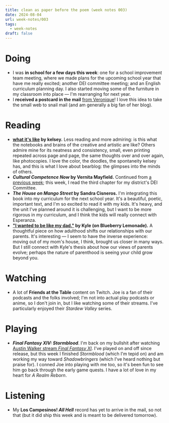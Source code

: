 ```yaml
---
title: clean as paper before the poem (week notes 003)
date: 2024-08-04
url: week-notes/003
tags:
  - week-notes
draft: false
---
```

# Doing
* I was **in school for a few days this week**: one for a school improvement team meeting, where we made plans for the upcoming school year that have me really excited; another DEI committee meeting; and an English curriculum planning day. I also started moving some of the furniture in my classroom into place — I'm rearranging for next year.
* I **received a postcard in the mail** [from Veronique](https://buymeacoffee.com/veronique/e/280562)! I love this idea to take the small web to snail mail (and am generally a big fan of her blog).

# Reading
* **[what it's like](https://kelsey.bearblog.dev/what-its-like/) by kelsey.** Less reading and more admiring: is this what the notebooks and brains of the creative and artistic are like? Others admire mine for its neatness and consistency, small, even printing repeated across page and page, the same thoughts over and over again, like photocopies. I love the color, the doodles, the spontaneity kelsey has, and this is what I love about bearblog: the glimpses into the minds of others.
* **_Cultural Competence Now_ by Vernita Mayfield.** Continued from [a previous week](/week-notes/001); this week, I read the third chapter for my district's DEI Committee.
* **_The House on Mango Street_ by Sandra Cisneros.** I'm integrating this book into my curriculum for the next school year. It's a beautiful, poetic, important text, and I'm so excited to read it with my kids. It's heavy, and the unit I've planned around it is challenging, but I want to be more rigorous in my curriculum, and I think the kids will really connect with Esperanza.
* **["I wanted to be like my dad."](https://blueberrylemonade.pika.page/posts/i-wanted-to-be-like-my-dad) by Kyle (on Blueberry Lemonade).** A thoughtful piece on how adulthood shifts our relationships with our parents. It's interesting — I seem to have the inverse experience: moving out of my mom's house, I think, brought us closer in many ways. But I still connect with Kyle's thesis about how our views of parents evolve; perhaps the nature of parenthood is seeing your child grow beyond you.
# Watching
* A lot of **Friends at the Table** content on Twitch. Joe is a fan of their podcasts and the folks involved; I'm not into actual play podcasts or anime, so I don't join in, but I like watching some of their streams. I've particularly enjoyed their _Stardew Valley_ series.

# Playing
* **_Final Fantasy XIV: Stormblood_**. I'm back on my bullshit after watching [Austin Walker stream _Final Fantasy XI_](https://www.twitch.tv/videos/2205413826). I've played on and off since release, but this week I finished _Stormblood_ (which I'm tepid on) and am working my way toward _Shadowbringers_ (which I've heard nothing but praise for). I conned Joe into playing with me too, so it's been fun to see him go back through the early game quests. I have a lot of love in my heart for _A Realm Reborn_.
# Listening
* My **Los Campesinos! _All Hell_** record has yet to arrive in the mail, so not that (but it did ship this week and is meant to be delivered tomorrow).